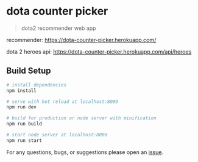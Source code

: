 # dota counter picker

> dota2 recommender web app

recommender: https://dota-counter-picker.herokuapp.com/  

dota 2 heroes api: https://dota-counter-picker.herokuapp.com/api/heroes

## Build Setup

``` bash
# install dependencies
npm install

# serve with hot reload at localhost:8080
npm run dev

# build for production or node server with minification
npm run build

# start node server at localhost:8000
npm run start
```

For any questions, bugs, or suggestions please open an [issue](https://github.com/pbgnz/dota-counter-picker/issues).